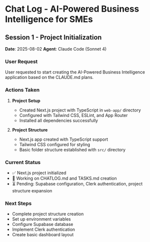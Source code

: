 # Chat Log - AI-Powered Business Intelligence for SMEs

## Session 1 - Project Initialization
**Date**: 2025-08-02
**Agent**: Claude Code (Sonnet 4)

### User Request
User requested to start creating the AI-Powered Business Intelligence application based on the CLAUDE.md plans.

### Actions Taken
1. **Project Setup**
   - Created Next.js project with TypeScript in `web-app/` directory
   - Configured with Tailwind CSS, ESLint, and App Router
   - Installed all dependencies successfully

2. **Project Structure**
   - Next.js app created with TypeScript support
   - Tailwind CSS configured for styling
   - Basic folder structure established with `src/` directory

### Current Status
- ✅ Next.js project initialized
- 🔄 Working on CHATLOG.md and TASKS.md creation
- ⏳ Pending: Supabase configuration, Clerk authentication, project structure expansion

### Next Steps
- Complete project structure creation
- Set up environment variables
- Configure Supabase database
- Implement Clerk authentication
- Create basic dashboard layout
